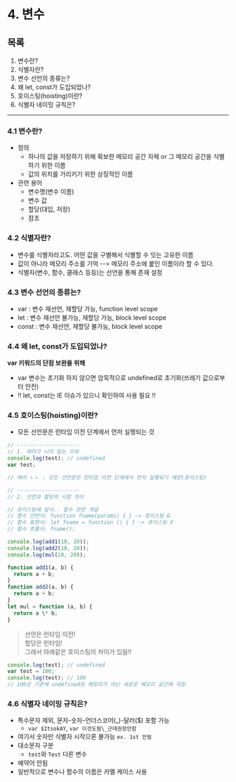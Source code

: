 # 4. 변수

## 목록

1. 변수란?
2. 식별자란?
3. 변수 선언의 종류는?
4. 왜 let, const가 도입되었나?
5. 호이스팅(hoisting)이란?
6. 식별자 네이밍 규칙은?

---

### 4.1 변수란?

- 정의
  - 하나의 값을 저장하기 위해 확보한 메모리 공간 자체 or 그 메모리 공간을 식별하기 위한 이름
  - 값의 위치를 가리키기 위한 상징적인 이름
- 관련 용어
  - 변수명(변수 이름)
  - 변수 값
  - 할당(대입, 저장)
  - 참조

### 4.2 식별자란?

- 변수를 식별자라고도. 어떤 값을 구별해서 식별할 수 잇는 고유한 이름
- 값이 아니라 메모리 주소를 기억 --> 메모리 주소에 붙인 이름이라 할 수 있다.
- 식별자(변수, 함수, 클래스 등등)는 선언을 통해 존재 설정

### 4.3 변수 선언의 종류는?

- var : 변수 재선언, 재할당 가능, function level scope
- let : 변수 재선언 불가능, 재할당 가능, block level scope
- const : 변수 재선언, 재할당 불가능, block level scope

### 4.4 왜 let, const가 도입되었나?

**var 키워드의 단점 보완을 위해**

- var 변수는 초기화 하지 않으면 암묵적으로 undefined로 초기화(쓰레기 값으로부터 안전)
- !! let, const는 IE 이슈가 있으니 확인하여 사용 필요 !!

### 4.5 호이스팅(hoisting)이란?

- 모든 선언문은 런타임 이전 단계에서 먼저 실행되는 것

```js
// --------------------
// 1. 에러가 나지 않는 이유
console.log(test); // undefined
var test;

// 에러 ㄴㄴ : 모든 선언문은 런타임 이전 단계에서 먼저 실행되기 때문(호이스팅)

// --------------------
// 2. 선언과 할당의 시점 차이

// 호이스팅에 앞서.. 함수 관련 개념
// 함수 선언식: function fname(params) { } -> 호이스팅 O
// 함수 표현식: let fname = function () { } -> 호이스팅 X
// 함수 호출식: fname();

console.log(add1(10, 20));
console.log(add2(10, 20));
console.log(mul(10, 20));

function add1(a, b) {
  return a + b;
}
function add2(a, b) {
  return a + b;
}
let mul = function (a, b) {
  return a \* b;
}

```

> 선언은 런타임 이전!<br>
> 할당은 런타임!<br>
> 그래서 아래같은 호이스팅의 차이가 있음!!

```js
console.log(test); // undefined
var test = 100;
console.log(test); // 100
// 100은 기존에 undefined된 메모리가 아닌 새로운 메모리 공간에 저장
```

### 4.6 식별자 네이밍 규칙은?

- 특수문자 제외, 문자-숫자-언더스코어(\_)-달러($) 포함 가능
  - `var $ItsokAY`, `var 이것도됨\_근데권장안함`
- 여기서 숫자만 식별자 시작으론 불가능 `ex. 1st 안됨`
- 대소문자 구분
  - `test`와 `Test` 다른 변수
- 예약어 안됨
- 일반적으로 변수나 함수의 이름은 카멜 케이스 사용

